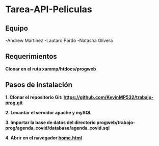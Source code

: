 # Tarea-API-Peliculas

## Equipo
-Andrew Martinez
-Lautaro Pardo
-Natasha Olivera

## Requerimientos
**Clonar en el ruta xammp/htdocs/progweb**

## Pasos de instalación

**1. Clonar el repositorio Git: https://github.com/KevinMP532/trabajo-prog.git**

**2. Levantar el servidor apache y mySQL**

**3. Importar la base de datos del directorio progweb/trabajo-prog/agenda_covid/database/agenda_covid.sql**

**4. Abrir en el navegador [home.html](http://localhost/progweb/trabajo-prog/agenda-covid/frontend/home/home.html)**

## 

